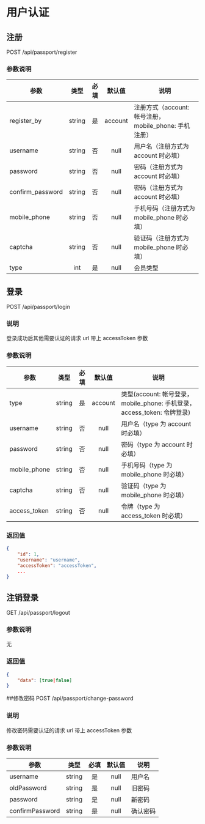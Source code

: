 用户认证
=======

## 注册
POST /api/passport/register

### 参数说明
| 参数 | 类型 | 必填 | 默认值 | 说明 |
|---|:---:|:---:|:---:|---|
| register_by | string | 是 | account | 注册方式（account: 帐号注册，mobile_phone: 手机注册） |
| username | string | 否 | null | 用户名（注册方式为 account 时必填） |
| password | string | 否 | null | 密码（注册方式为 account 时必填） |
| confirm_password | string | 否 | null | 密码（注册方式为 account 时必填） |
| mobile_phone | string | 否 | null | 手机号码（注册方式为 mobile_phone 时必填） |
| captcha | string | 否 | null | 验证码（注册方式为 mobile_phone 时必填） |
| type | int | 是 | null | 会员类型 |

## 登录
POST /api/passport/login

### 说明
登录成功后其他需要认证的请求 url 带上 accessToken 参数

### 参数说明
| 参数 | 类型 | 必填 | 默认值 | 说明 |
|---|:---:|:---:|:---:|---|
| type | string | 是 | account | 类型(account: 帐号登录，mobile_phone: 手机登录，access_token: 令牌登录) |
| username | string | 否 | null | 用户名（type 为 account 时必填） |
| password | string | 否 | null | 密码（type 为 account 时必填） |
| mobile_phone | string | 否 | null | 手机号码（type 为 mobile_phone 时必填） |
| captcha | string | 否 | null | 验证码（type 为 mobile_phone 时必填） |
| access_token | string | 否 | null | 令牌（type 为 access_token 时必填） |

### 返回值
```json
{
    "id": 1,
    "username": "username",
    "accessToken": "accessToken",
    ...
}
```

## 注销登录
GET /api/passport/logout

### 参数说明
无

### 返回值
```json
{
    "data": [true|false]
}
```

##修改密码
POST /api/passport/change-password

### 说明
修改密码需要认证的请求 url 带上 accessToken 参数

### 参数说明
| 参数 | 类型 | 必填 | 默认值 | 说明 |
|---|:---:|:---:|:---:|---|
| username | string | 是 | null | 用户名 |
| oldPassword | string | 是 | null | 旧密码 |
| password | string | 是 | null | 新密码 |
| confirmPassword | string | 是 | null | 确认密码 |